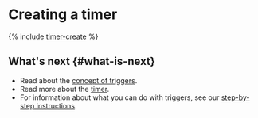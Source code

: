 # Creating a timer

{% include [timer-create](../../_includes/functions/timer-create.md) %}

## What's next {#what-is-next}

- Read about the [concept of triggers](../concepts/trigger/index.md).
- Read more about the [timer](../concepts/trigger/timer.md).
- For information about what you can do with triggers, see our [step-by-step instructions](../operations/index.md).

